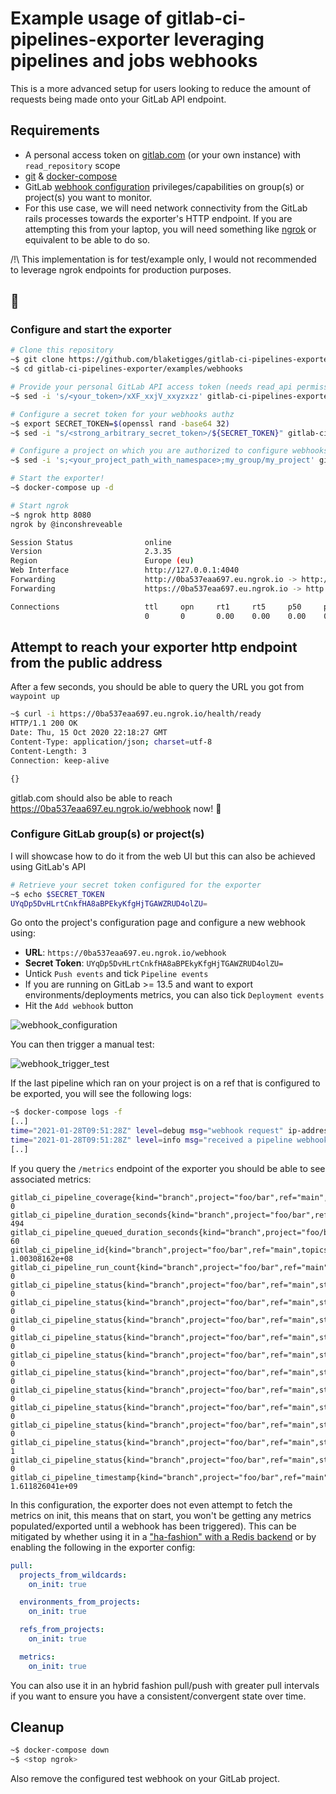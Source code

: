 # Example usage of gitlab-ci-pipelines-exporter leveraging pipelines and jobs webhooks

This is a more advanced setup for users looking to reduce the amount of requests being made onto your GitLab API endpoint.

## Requirements

- A personal access token on [gitlab.com](https://docs.gitlab.com/ee/user/profile/personal_access_tokens.html) (or your own instance) with `read_repository` scope
- [git](https://git-scm.com/) & [docker-compose](https://docs.docker.com/compose/)
- GitLab [webhook configuration](https://docs.gitlab.com/ee/user/project/integrations/webhooks.html) privileges/capabilities on group(s) or project(s) you want to monitor.
- For this use case, we will need network connectivity from the GitLab rails processes towards the exporter's HTTP endpoint. If you are attempting this from your laptop, you will need something like [ngrok](https://ngrok.com/) or equivalent to be able to do so.

/!\ This implementation is for test/example only, I would not recommended to leverage ngrok endpoints for production purposes.

## 🚀

### Configure and start the exporter

```bash
# Clone this repository
~$ git clone https://github.com/blaketigges/gitlab-ci-pipelines-exporter.git
~$ cd gitlab-ci-pipelines-exporter/examples/webhooks

# Provide your personal GitLab API access token (needs read_api permissions)
~$ sed -i 's/<your_token>/xXF_xxjV_xxyzxzz' gitlab-ci-pipelines-exporter.yml

# Configure a secret token for your webhooks authz
~$ export SECRET_TOKEN=$(openssl rand -base64 32)
~$ sed -i "s/<strong_arbitrary_secret_token>/${SECRET_TOKEN}" gitlab-ci-pipelines-exporter.yml

# Configure a project on which you are authorized to configure webhooks
~$ sed -i 's;<your_project_path_with_namespace>;my_group/my_project' gitlab-ci-pipelines-exporter.yml

# Start the exporter!
~$ docker-compose up -d

# Start ngrok
~$ ngrok http 8080
ngrok by @inconshreveable                                                                                                                                                                                                                                                                                                                                (Ctrl+C to quit)

Session Status                online
Version                       2.3.35
Region                        Europe (eu)
Web Interface                 http://127.0.0.1:4040
Forwarding                    http://0ba537eaa697.eu.ngrok.io -> http://localhost:8080
Forwarding                    https://0ba537eaa697.eu.ngrok.io -> http://localhost:8080

Connections                   ttl     opn     rt1     rt5     p50     p90
                              0       0       0.00    0.00    0.00    0.00
```

## Attempt to reach your exporter http endpoint from the public address

After a few seconds, you should be able to query the URL you got from `waypoint up`

```bash
~$ curl -i https://0ba537eaa697.eu.ngrok.io/health/ready
HTTP/1.1 200 OK
Date: Thu, 15 Oct 2020 22:18:27 GMT
Content-Type: application/json; charset=utf-8
Content-Length: 3
Connection: keep-alive

{}
```

gitlab.com should also be able to reach https://0ba537eaa697.eu.ngrok.io/webhook now! 🎉

### Configure GitLab group(s) or project(s)

I will showcase how to do it from the web UI but this can also be achieved using GitLab's API

```bash
# Retrieve your secret token configured for the exporter
~$ echo $SECRET_TOKEN
UYqDp5DvHLrtCnkfHA8aBPEkyKfgHjTGAWZRUD4olZU=
```

Go onto the project's configuration page and configure a new webhook using:

- **URL**: `https://0ba537eaa697.eu.ngrok.io/webhook`
- **Secret Token**: `UYqDp5DvHLrtCnkfHA8aBPEkyKfgHjTGAWZRUD4olZU=`
- Untick `Push events` and tick `Pipeline events`
- If you are running on GitLab >= 13.5 and want to export environments/deployments metrics, you can also tick `Deployment events`
- Hit the `Add webhook` button

![webhook_configuration](../../docs/images/webhook_configuration.png)

You can then trigger a manual test:

![webhook_trigger_test](../../docs/images/webhook_trigger_test.png)

If the last pipeline which ran on your project is on a ref that is configured to be exported, you will see the following logs:

```bash
~$ docker-compose logs -f
[..]
time="2021-01-28T09:51:28Z" level=debug msg="webhook request" ip-address="[::1]:56118" user-agent=GitLab/13.9.0-pre
time="2021-01-28T09:51:28Z" level=info msg="received a pipeline webhook from GitLab for a ref, triggering metrics pull" project-name=foo/bar ref=main ref-kind=branch
[..]
```

If you query the `/metrics` endpoint of the exporter you should be able to see associated metrics:

```shell
gitlab_ci_pipeline_coverage{kind="branch",project="foo/bar",ref="main",topics="",variables=""} 0
gitlab_ci_pipeline_duration_seconds{kind="branch",project="foo/bar",ref="main",topics="",variables=""} 494
gitlab_ci_pipeline_queued_duration_seconds{kind="branch",project="foo/bar",ref="main",topics="",variables=""} 60
gitlab_ci_pipeline_id{kind="branch",project="foo/bar",ref="main",topics="",variables=""} 1.00308162e+08
gitlab_ci_pipeline_run_count{kind="branch",project="foo/bar",ref="main",topics="",variables=""} 0
gitlab_ci_pipeline_status{kind="branch",project="foo/bar",ref="main",status="canceled",topics="",variables=""} 0
gitlab_ci_pipeline_status{kind="branch",project="foo/bar",ref="main",status="created",topics="",variables=""} 0
gitlab_ci_pipeline_status{kind="branch",project="foo/bar",ref="main",status="failed",topics="",variables=""} 0
gitlab_ci_pipeline_status{kind="branch",project="foo/bar",ref="main",status="manual",topics="",variables=""} 0
gitlab_ci_pipeline_status{kind="branch",project="foo/bar",ref="main",status="pending",topics="",variables=""} 0
gitlab_ci_pipeline_status{kind="branch",project="foo/bar",ref="main",status="preparing",topics="",variables=""} 0
gitlab_ci_pipeline_status{kind="branch",project="foo/bar",ref="main",status="running",topics="",variables=""} 0
gitlab_ci_pipeline_status{kind="branch",project="foo/bar",ref="main",status="scheduled",topics="",variables=""} 0
gitlab_ci_pipeline_status{kind="branch",project="foo/bar",ref="main",status="skipped",topics="",variables=""} 0
gitlab_ci_pipeline_status{kind="branch",project="foo/bar",ref="main",status="success",topics="",variables=""} 1
gitlab_ci_pipeline_status{kind="branch",project="foo/bar",ref="main",status="waiting_for_resource",topics="",variables=""} 0
gitlab_ci_pipeline_timestamp{kind="branch",project="foo/bar",ref="main",topics="",variables=""} 1.611826041e+09
```

In this configuration, the exporter does not even attempt to fetch the metrics on init, this means that on start, you won't be getting any metrics populated/exported until
a webhook has been triggered). This can be mitigated by whether using it in a ["ha-fashion" with a Redis backend](../ha-setup) or by enabling the following in the exporter config:

```yaml
pull:
  projects_from_wildcards:
    on_init: true

  environments_from_projects:
    on_init: true

  refs_from_projects:
    on_init: true

  metrics:
    on_init: true
```

You can also use it in an hybrid fashion pull/push with greater pull intervals if you want to ensure you have a consistent/convergent state over time.

## Cleanup

```bash
~$ docker-compose down
~$ <stop ngrok>
```

Also remove the configured test webhook on your GitLab project.
